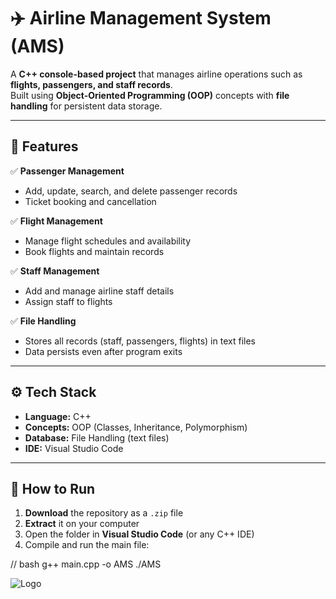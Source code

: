 # ✈️ Airline Management System (AMS)

A **C++ console-based project** that manages airline operations such as **flights, passengers, and staff records**.  
Built using **Object-Oriented Programming (OOP)** concepts with **file handling** for persistent data storage.  

---

## 📂 Features

✅ **Passenger Management**  
- Add, update, search, and delete passenger records  
- Ticket booking and cancellation  

✅ **Flight Management**  
- Manage flight schedules and availability  
- Book flights and maintain records  

✅ **Staff Management**  
- Add and manage airline staff details  
- Assign staff to flights  

✅ **File Handling**  
- Stores all records (staff, passengers, flights) in text files  
- Data persists even after program exits  

---

## ⚙️ Tech Stack

- **Language:** C++  
- **Concepts:** OOP (Classes, Inheritance, Polymorphism)  
- **Database:** File Handling (text files)  
- **IDE:** Visual Studio Code  

---

## 🚀 How to Run

1. **Download** the repository as a `.zip` file  
2. **Extract** it on your computer  
3. Open the folder in **Visual Studio Code** (or any C++ IDE)  
4. Compile and run the main file:  

// bash
g++ main.cpp -o AMS
./AMS

![Logo](https://propakistani.pk/wp-content/uploads/2022/02/Airline.jpg)
